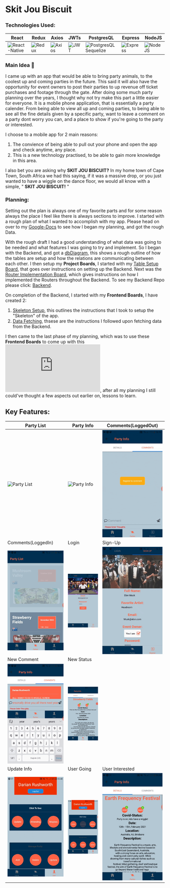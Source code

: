 # Skit Jou Biscuit 

### Technologies Used:
|React  |Redux  |Axios  |JWTs  |PostgresQL  |Express  |NodeJS  |
|-------|-------|-------|------|------------|---------|--------|
|<img src="https://ephemerecreative.ca/wp-content/uploads/2018/01/reactnative.png" alt="React-Native" width=100 height=50 />|<img src="https://miro.medium.com/max/7114/1*amMgEUix0DSEG-Hojy27Yw.jpeg" alt="Redux" width=100 height=50 />|<img src="https://encrypted-tbn0.gstatic.com/images?q=tbn%3AANd9GcRSg4uMRdt8LMiL5Y5lmrmis0m-ru6u5BjkpQ&usqp=CAU" alt="Axios" width=100 height=50 />|<img src="https://encrypted-tbn0.gstatic.com/images?q=tbn%3AANd9GcTeVUTiRDRTZhYP5jOb6VQW6p0lA5U0lWDcZA&usqp=CAU" alt="JWT" width=100 height=50 />|<img src="https://encrypted-tbn0.gstatic.com/images?q=tbn%3AANd9GcTIy93kx_ukWB-5mKeoE8gcRGHC5qNsR43img&usqp=CAU" alt="PostgresQL Sequelize" width=100 height=50 />|<img src="https://encrypted-tbn0.gstatic.com/images?q=tbn%3AANd9GcSQut7rn2Z2x_ERFc5lOPBQvs7ydPDiRs2OGQ&usqp=CAU" alt="Express" width=100 height=50 />|<img src="https://encrypted-tbn0.gstatic.com/images?q=tbn%3AANd9GcRZihcoPkoTsUzeo4FTN0126EE_LvKdPcgdPg&usqp=CAU" alt="NodeJS" width=100 height=50 />|

### Main Idea :thought_balloon:
I came up with an app that would be able to bring party animals, to the coolest up and coming parties in the future. This said it will also have the opportunity for event owners to post their parties to up revenue off ticket purchases and footage through the gate.
After doing some much party planning over the years, I thought why not try make this part a little easier for everyone. It is a moblie phone application, that is essentially a party calender. From being able to view all up and coming parties, to being able to see all the fine details given by a specific party, want to leave a comment on a party dont worry you can, and a place to show if you're going to the party or interested.

I choose to a mobile app for 2 main reasons:
1. The convience of being able to pull out your phone and open the app and check anytime, any place.
2. This is a new technology practised, to be able to gain more knowledge in this area.

I also bet you are asking why **SKIT JOU BISCUIT?** In my home town of Cape Town, South Africa we had this saying, if it was a massive drop, or you just wanted to have a wiggle on the dance floor, we would all know with a simple, " **SKIT JOU BISCUIT!** "

### Planning:
Setting out the plan is always one of my favorite parts and for some reason always the place I feel like there is always sections to improve. I started with a rough plan of what I wanted to accomplish with my app. Please head on over to my [Google-Docs](https://docs.google.com/document/d/1jq708lVmd84ktend51X5nVAmS4AGvZFoXQ4kpyf_wIw/edit?usp=sharing) to see how I began my planning, and got the rough Data.

With the rough draft I had a good understanding of what data was going to be needed and what features I was going to try and implement. So I began with the Backend, and got a [dbDiagram](https://dbdiagram.io/d/5f54c1e988d052352cb61e8d), this shows a rough outline of how the tables are setup and how the relations are communicating between each other. I then setup my **Project Boards**, I started with my [Table Setup Board](https://github.com/DarianRushworth/SkitJouBiscuit-Backend/projects/1), that goes over instructions on setting up the Backend. Next was the [Router Implementation Board](https://github.com/DarianRushworth/SkitJouBiscuit-Backend/projects/1), which gives instructions on how I implemented the Routers throughout the Backend. To see my Backend Repo please click: [Backend](https://github.com/DarianRushworth/SkitJouBiscuit-Backend).

On completion of the Backend, I started with my **Frontend Boards**, I have created 2:
1. [Skeleton Setup](https://github.com/DarianRushworth/SkitJouBiscuit-Frontend/projects/1), this outlines the instructions that I took to setup the "Skeleton" of the app.
2. [Data Fetching](https://github.com/DarianRushworth/SkitJouBiscuit-Frontend/projects/2), thsese are the instructions I followed upon fetching data from the Backend.

I then came to the last phase of my planning, which was to use these **Frontend Boards** to come up with this ![Wireframe](https://github.com/DarianRushworth/SkitJouBiscuit-Frontend/blob/development/SkitJouBiscut---Wireframe-cc-Premium.pdf), after all my planning I still could've thought a few aspects out earlier on, lessons to learn.

## Key Features:

|Party List  |Party Info  |Comments(LoggedOut)  |
|------------|------------|---------------------|
|<img src="https://github.com/DarianRushworth/SkitJouBiscuit-Frontend/blob/development/PartyList.gif" alt="Party List" width=300/>|<img src="https://github.com/DarianRushworth/SkitJouBiscuit-Frontend/blob/development/PartyInfo.gif" alt="Party Info" width=300/>|<img src="https://github.com/DarianRushworth/SkitJouBiscuit-Frontend/blob/development/CommentInvisible.gif" alt="Comments Invisible" width=300/>|
|Comments(LoggedIn)  |Login  |Sign-Up  |
|<img src="https://github.com/DarianRushworth/SkitJouBiscuit-Frontend/blob/development/CommentsVisible.gif" alt="Comments Visible" width=300 />|<img src="https://github.com/DarianRushworth/SkitJouBiscuit-Frontend/blob/development/Login.gif" alt="Login" width=300 />|<img src="https://github.com/DarianRushworth/SkitJouBiscuit-Frontend/blob/development/Sign-Up.gif" alt="Sign-Up" width=300 />|
|New Comment  |New Status  |
|<img src="https://github.com/DarianRushworth/SkitJouBiscuit-Frontend/blob/development/newComment.gif" alt="New Comment" width=300 />|<img src="https://github.com/DarianRushworth/SkitJouBiscuit-Frontend/blob/development/newStatus.gif" alt="New Status" width=300 />|
|Update Info  |User Going  |User Interested  |
|<img src="https://github.com/DarianRushworth/SkitJouBiscuit-Frontend/blob/development/UpdateUser.gif" alt="Update User" width=300 />|<img src="https://github.com/DarianRushworth/SkitJouBiscuit-Frontend/blob/development/UserGoing.gif" alt="User Going" width=300 />|<img src="https://github.com/DarianRushworth/SkitJouBiscuit-Frontend/blob/development/UserInterested.gif" alt="User Interested" width=300 />|
